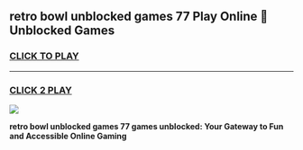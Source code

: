 
## retro bowl unblocked games 77 Play Online 👋 Unblocked Games
<h3>
<a href="https://premium.freeplayer.one?title=retro_bowl_unblocked_games_77&ref=19F">CLICK TO PLAY</a></h3>
<hr>

<h3>
<a href="https://premium.freeplayer.one?title=retro_bowl_unblocked_games_77&ref=19F">CLICK 2 PLAY</a>
  
</h3>

<a href="https://premium.freeplayer.one?title=retro_bowl_unblocked_games_77&ref=19F"><img src="https://clearcache.store/games.png"></a>


**retro bowl unblocked games 77 games unblocked: Your Gateway to Fun and Accessible Online Gaming**
